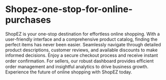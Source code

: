 # Shopez-one-stop-for-online-purchases
ShopEZ is your one-stop destination for effortless online shopping.
With a user-friendly interface and a comprehensive product catalog, finding the
perfect items has never been easier. Seamlessly navigate through detailed
product descriptions, customer reviews, and available discounts to make
informed decisions. Enjoy a secure checkout process and receive instant order
confirmation. For sellers, our robust dashboard provides eﬃcient order
management and insightful analytics to drive business growth. Experience the
future of online shopping with ShopEZ today.

